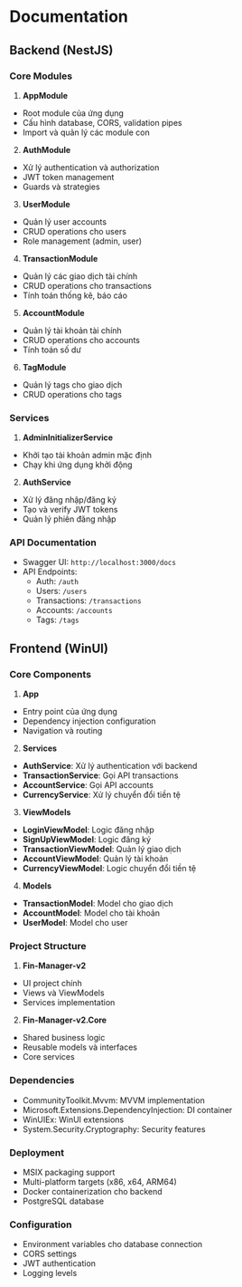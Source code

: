 # Documentation

## Backend (NestJS)

### Core Modules

1. **AppModule**
- Root module của ứng dụng
- Cấu hình database, CORS, validation pipes
- Import và quản lý các module con

2. **AuthModule** 
- Xử lý authentication và authorization
- JWT token management
- Guards và strategies

3. **UserModule**
- Quản lý user accounts
- CRUD operations cho users
- Role management (admin, user)

4. **TransactionModule**
- Quản lý các giao dịch tài chính
- CRUD operations cho transactions
- Tính toán thống kê, báo cáo

5. **AccountModule**
- Quản lý tài khoản tài chính
- CRUD operations cho accounts
- Tính toán số dư

6. **TagModule**
- Quản lý tags cho giao dịch
- CRUD operations cho tags

### Services

1. **AdminInitializerService**
- Khởi tạo tài khoản admin mặc định
- Chạy khi ứng dụng khởi động

2. **AuthService**
- Xử lý đăng nhập/đăng ký
- Tạo và verify JWT tokens
- Quản lý phiên đăng nhập

### API Documentation
- Swagger UI: `http://localhost:3000/docs`
- API Endpoints:
  - Auth: `/auth`
  - Users: `/users`
  - Transactions: `/transactions`
  - Accounts: `/accounts`
  - Tags: `/tags`

## Frontend (WinUI)

### Core Components

1. **App**
- Entry point của ứng dụng
- Dependency injection configuration
- Navigation và routing

2. **Services**
- **AuthService**: Xử lý authentication với backend
- **TransactionService**: Gọi API transactions
- **AccountService**: Gọi API accounts
- **CurrencyService**: Xử lý chuyển đổi tiền tệ

3. **ViewModels**
- **LoginViewModel**: Logic đăng nhập
- **SignUpViewModel**: Logic đăng ký
- **TransactionViewModel**: Quản lý giao dịch
- **AccountViewModel**: Quản lý tài khoản
- **CurrencyViewModel**: Logic chuyển đổi tiền tệ

4. **Models**
- **TransactionModel**: Model cho giao dịch
- **AccountModel**: Model cho tài khoản
- **UserModel**: Model cho user

### Project Structure

1. **Fin-Manager-v2**
- UI project chính
- Views và ViewModels
- Services implementation

2. **Fin-Manager-v2.Core**
- Shared business logic
- Reusable models và interfaces
- Core services

### Dependencies
- CommunityToolkit.Mvvm: MVVM implementation
- Microsoft.Extensions.DependencyInjection: DI container
- WinUIEx: WinUI extensions
- System.Security.Cryptography: Security features

### Deployment
- MSIX packaging support
- Multi-platform targets (x86, x64, ARM64)
- Docker containerization cho backend
- PostgreSQL database

### Configuration
- Environment variables cho database connection
- CORS settings
- JWT authentication
- Logging levels